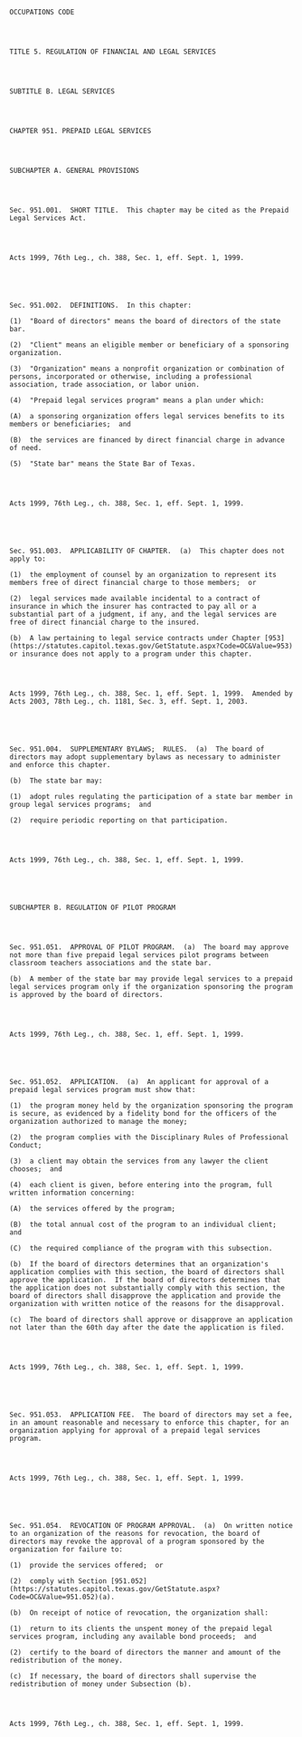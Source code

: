 ﻿
    
    
    	
    					
    
    
    OCCUPATIONS CODE
    
      
    
    
    TITLE 5. REGULATION OF FINANCIAL AND LEGAL SERVICES
    
      
    
    
    SUBTITLE B. LEGAL SERVICES
    
      
    
    
    CHAPTER 951. PREPAID LEGAL SERVICES
    
      
    
    
    SUBCHAPTER A. GENERAL PROVISIONS
    
      
    
    
    Sec. 951.001.  SHORT TITLE.  This chapter may be cited as the Prepaid Legal Services Act.
    
    
    
    
    Acts 1999, 76th Leg., ch. 388, Sec. 1, eff. Sept. 1, 1999.
    
    
    
    
    
    Sec. 951.002.  DEFINITIONS.  In this chapter:
    
    (1)  "Board of directors" means the board of directors of the state bar.
    
    (2)  "Client" means an eligible member or beneficiary of a sponsoring organization.
    
    (3)  "Organization" means a nonprofit organization or combination of persons, incorporated or otherwise, including a professional association, trade association, or labor union.
    
    (4)  "Prepaid legal services program" means a plan under which:
    
    (A)  a sponsoring organization offers legal services benefits to its members or beneficiaries;  and
    
    (B)  the services are financed by direct financial charge in advance of need.
    
    (5)  "State bar" means the State Bar of Texas.
    
    
    
    
    Acts 1999, 76th Leg., ch. 388, Sec. 1, eff. Sept. 1, 1999.
    
    
    
    
    
    Sec. 951.003.  APPLICABILITY OF CHAPTER.  (a)  This chapter does not apply to:
    
    (1)  the employment of counsel by an organization to represent its members free of direct financial charge to those members;  or
    
    (2)  legal services made available incidental to a contract of insurance in which the insurer has contracted to pay all or a substantial part of a judgment, if any, and the legal services are free of direct financial charge to the insured.
    
    (b)  A law pertaining to legal service contracts under Chapter [953](https://statutes.capitol.texas.gov/GetStatute.aspx?Code=OC&Value=953) or insurance does not apply to a program under this chapter.
    
    
    
    
    Acts 1999, 76th Leg., ch. 388, Sec. 1, eff. Sept. 1, 1999.  Amended by Acts 2003, 78th Leg., ch. 1181, Sec. 3, eff. Sept. 1, 2003.
    
    
    
    
    
    Sec. 951.004.  SUPPLEMENTARY BYLAWS;  RULES.  (a)  The board of directors may adopt supplementary bylaws as necessary to administer and enforce this chapter.
    
    (b)  The state bar may:
    
    (1)  adopt rules regulating the participation of a state bar member in group legal services programs;  and
    
    (2)  require periodic reporting on that participation.
    
    
    
    
    Acts 1999, 76th Leg., ch. 388, Sec. 1, eff. Sept. 1, 1999.
    
    
    
    
    
    SUBCHAPTER B. REGULATION OF PILOT PROGRAM
    
      
    
    
    Sec. 951.051.  APPROVAL OF PILOT PROGRAM.  (a)  The board may approve not more than five prepaid legal services pilot programs between classroom teachers associations and the state bar.
    
    (b)  A member of the state bar may provide legal services to a prepaid legal services program only if the organization sponsoring the program is approved by the board of directors.
    
    
    
    
    Acts 1999, 76th Leg., ch. 388, Sec. 1, eff. Sept. 1, 1999.
    
    
    
    
    
    Sec. 951.052.  APPLICATION.  (a)  An applicant for approval of a prepaid legal services program must show that:
    
    (1)  the program money held by the organization sponsoring the program is secure, as evidenced by a fidelity bond for the officers of the organization authorized to manage the money;
    
    (2)  the program complies with the Disciplinary Rules of Professional Conduct;
    
    (3)  a client may obtain the services from any lawyer the client chooses;  and
    
    (4)  each client is given, before entering into the program, full written information concerning:
    
    (A)  the services offered by the program;
    
    (B)  the total annual cost of the program to an individual client;  and
    
    (C)  the required compliance of the program with this subsection.
    
    (b)  If the board of directors determines that an organization's application complies with this section, the board of directors shall approve the application.  If the board of directors determines that the application does not substantially comply with this section, the board of directors shall disapprove the application and provide the organization with written notice of the reasons for the disapproval.
    
    (c)  The board of directors shall approve or disapprove an application not later than the 60th day after the date the application is filed.
    
    
    
    
    Acts 1999, 76th Leg., ch. 388, Sec. 1, eff. Sept. 1, 1999.
    
    
    
    
    
    Sec. 951.053.  APPLICATION FEE.  The board of directors may set a fee, in an amount reasonable and necessary to enforce this chapter, for an organization applying for approval of a prepaid legal services program.
    
    
    
    
    Acts 1999, 76th Leg., ch. 388, Sec. 1, eff. Sept. 1, 1999.
    
    
    
    
    
    Sec. 951.054.  REVOCATION OF PROGRAM APPROVAL.  (a)  On written notice to an organization of the reasons for revocation, the board of directors may revoke the approval of a program sponsored by the organization for failure to:
    
    (1)  provide the services offered;  or
    
    (2)  comply with Section [951.052](https://statutes.capitol.texas.gov/GetStatute.aspx?Code=OC&Value=951.052)(a).
    
    (b)  On receipt of notice of revocation, the organization shall:
    
    (1)  return to its clients the unspent money of the prepaid legal services program, including any available bond proceeds;  and
    
    (2)  certify to the board of directors the manner and amount of the redistribution of the money.
    
    (c)  If necessary, the board of directors shall supervise the redistribution of money under Subsection (b).
    
    
    
    
    Acts 1999, 76th Leg., ch. 388, Sec. 1, eff. Sept. 1, 1999.
    
    
    
    
    				
